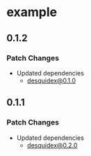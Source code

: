 # example

## 0.1.2

### Patch Changes

- Updated dependencies
  - desquidex@0.1.0

## 0.1.1

### Patch Changes

- Updated dependencies
  - desquidex@0.2.0
